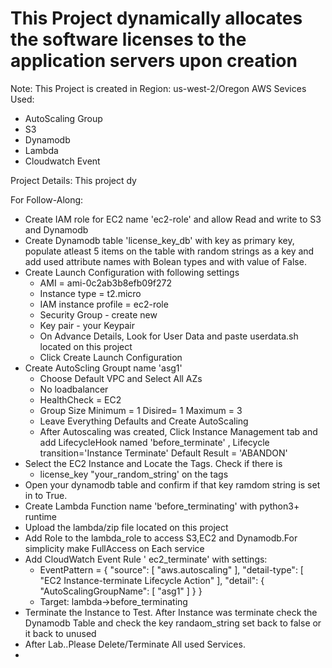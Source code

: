 # This Project dynamically allocates the software licenses to the application servers upon creation
Note: This Project is created in Region: us-west-2/Oregon
AWS Sevices Used:
- AutoScaling Group
- S3 
- Dynamodb
- Lambda
- Cloudwatch Event

Project Details:
  This project dy
  
  
  
For Follow-Along:
  - Create IAM role for EC2  name 'ec2-role' and  allow Read and write to S3 and Dynamodb 
  - Create Dynamodb table 'license_key_db' with key as primary key, populate atleast 5 items on the table with random strings as a key and add used attribute names with Bolean types and with value of False.
  - Create Launch Configuration with following settings
       - AMI = ami-0c2ab3b8efb09f272
       - Instance type = t2.micro
       - IAM instance profile = ec2-role 
       - Security Group - create new
       - Key pair - your Keypair
       - On Advance Details, Look for User Data and paste userdata.sh located on this project 
       - Click Create Launch Configuration
  - Create AutoScling Groupt name 'asg1'
      - Choose Default VPC and Select All AZs
      - No loadbalancer
      - HealthCheck = EC2
      - Group Size
          Minimum = 1
          Disired= 1
          Maximum = 3
      - Leave Everything Defaults and Create AutoScaling
      - After Autoscaling was created, Click Instance Management tab and add LifecycleHook named 'before_terminate' , Lifecycle transition='Instance Terminate' Default Result = 'ABANDON' 
  - Select the EC2 Instance and Locate the Tags. Check if there is 
      - license_key	"your_random_string' on the tags
  - Open your dynamodb table and confirm if that key ramdom string is set in to True.
  - Create Lambda Function name 'before_terminating' with python3+ runtime 
  - Upload the lambda/zip file located on this project
  - Add Role to the lambda_role to access S3,EC2 and Dynamodb.For simplicity make FullAccess on Each service
  - Add CloudWatch Event Rule ' ec2_terminate' with settings:
     - EventPattern = {
                        "source": [
                          "aws.autoscaling"
                        ],
                        "detail-type": [
                          "EC2 Instance-terminate Lifecycle Action"
                        ],
                        "detail": {
                          "AutoScalingGroupName": [
                            "asg1"
                          ]
                        }
                      }
    - Target: lambda->before_terminating
  - Terminate the Instance to Test. After Instance was terminate check the Dynamodb Table and check the key randaom_string set back to false or it back to unused
  - After Lab..Please Delete/Terminate All used Services.
  - 

